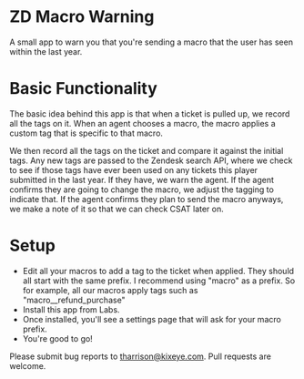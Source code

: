 # ZD Macro Warning

A small app to warn you that you're sending a macro that the user has seen within the last year.

# Basic Functionality
The basic idea behind this app is that when a ticket is pulled up, we record all the tags on it. When an agent chooses a macro, the macro applies a custom tag that is specific to that macro.

We then record all the tags on the ticket and compare it against the initial tags. Any new tags are passed to the Zendesk search API, where we check to see if those tags have ever been used on any tickets this player submitted in the last year. If they have, we warn the agent. If the agent confirms they are going to change the macro, we adjust the tagging to indicate that. If the agent confirms they plan to send the macro anyways, we make a note of it so that we can check CSAT later on.

# Setup

* Edit all your macros to add a tag to the ticket when applied. They should all start with the same prefix. I recommend using "macro" as a prefix. So for example, all our macros apply tags such as "macro__refund_purchase"
* Install this app from Labs.
* Once installed, you'll see a settings page that will ask for your macro prefix.
* You're good to go!


Please submit bug reports to tharrison@kixeye.com. Pull requests are welcome.
